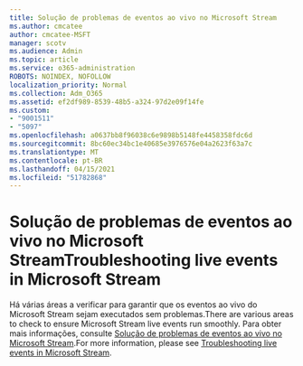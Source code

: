 ```yaml
---
title: Solução de problemas de eventos ao vivo no Microsoft Stream
ms.author: cmcatee
author: cmcatee-MSFT
manager: scotv
ms.audience: Admin
ms.topic: article
ms.service: o365-administration
ROBOTS: NOINDEX, NOFOLLOW
localization_priority: Normal
ms.collection: Adm_O365
ms.assetid: ef2df989-8539-48b5-a324-97d2e09f14fe
ms.custom:
- "9001511"
- "5097"
ms.openlocfilehash: a0637bb8f96038c6e9898b5148fe4458358fdc6d
ms.sourcegitcommit: 8bc60ec34bc1e40685e3976576e04a2623f63a7c
ms.translationtype: MT
ms.contentlocale: pt-BR
ms.lasthandoff: 04/15/2021
ms.locfileid: "51782868"
---
```

# <a name="troubleshooting-live-events-in-microsoft-stream"></a><span data-ttu-id="94563-102">Solução de problemas de eventos ao vivo no Microsoft Stream</span><span class="sxs-lookup"><span data-stu-id="94563-102">Troubleshooting live events in Microsoft Stream</span></span>

<span data-ttu-id="94563-103">Há várias áreas a verificar para garantir que os eventos ao vivo do Microsoft Stream sejam executados sem problemas.</span><span class="sxs-lookup"><span data-stu-id="94563-103">There are various areas to check to ensure Microsoft Stream live events run smoothly.</span></span> <span data-ttu-id="94563-104">Para obter mais informações, consulte [Solução de problemas de eventos ao vivo no Microsoft Stream](https://docs.microsoft.com/stream/live-event-troubleshooting).</span><span class="sxs-lookup"><span data-stu-id="94563-104">For more information, please see [Troubleshooting live events in Microsoft Stream](https://docs.microsoft.com/stream/live-event-troubleshooting).</span></span>
